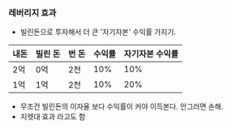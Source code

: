 ### 레버리지 효과

* 빌린돈으로 투자해서 더 큰 '자기자본' 수익률 가지기.

| 내돈 | 빌린 돈 | 번 돈 | 수익률 | 자기자본 수익률 |
| ---- | ------- | ----- | ------ | --------------- |
| 2억  | 0억     | 2천   | 10%    | 10%             |
| 1억  | 1억     | 2천   | 10%    | 20%             |

* 무조건 빌린돈의 이자율 보다 수익률이 커야 이득본다. 안그러면 손해.
* 지렛대 효과 라고도 함